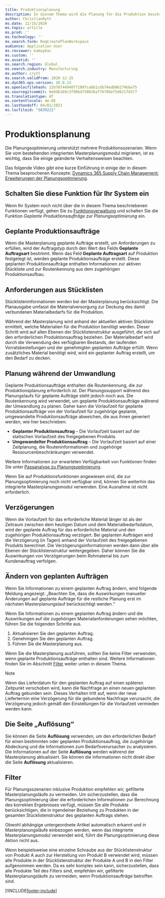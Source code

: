 ```yaml
---
title: Produktionsplanung
description: In diesem Thema wird die Planung für die Produktion beschrieben und erläutert, wie Sie geplante Produktionsaufträge mithilfe der Planungsoptimierung ändern können.
author: ChristianRytt
ms.date: 12/15/2020
ms.topic: article
ms.prod: ''
ms.technology: ''
ms.search.form: ReqCreatePlanWorkspace
audience: Application User
ms.reviewer: kamaybac
ms.custom: ''
ms.assetid: ''
ms.search.region: Global
ms.search.industry: Manufacturing
ms.author: crytt
ms.search.validFrom: 2020-12-15
ms.dyn365.ops.version: 10.0.13
ms.openlocfilehash: 22b78f44940f71097ca8b1cdb74edb06274bba75
ms.sourcegitcommit: 0e8db169c3f90bd750826af76709ef5d621fd377
ms.translationtype: HT
ms.contentlocale: de-DE
ms.lasthandoff: 04/01/2021
ms.locfileid: "5839222"
---
```

# <a name="production-planning"></a>Produktionsplanung

Die Planungsoptimierung unterstützt mehrere Produktionsszenarien. Wenn Sie vom bestehenden integrierten Masterplanungsmodul migrieren, ist es wichtig, dass Sie einige geänderte Verhaltensweisen beachten.

Das folgende Video gibt eine kurze Einführung in einige der in diesem Thema besprochenen Konzepte: [Dynamics 365 Supply Chain Management: Erweiterungen der Planungsoptimierung](https://youtu.be/u1pcmZuZBTw).

## <a name="turn-on-this-feature-for-your-system"></a>Schalten Sie diese Funktion für Ihr System ein

Wenn Ihr System noch nicht über die in diesem Thema beschriebenen Funktionen verfügt, gehen Sie zu [Funktionsverwaltung](../../../fin-ops-core/fin-ops/get-started/feature-management/feature-management-overview.md) und schalten Sie die Funktion *Geplante Produktionsaufträge zur Planungsoptimierung* ein.

## <a name="planned-production-orders"></a>Geplante Produktionsaufträge

Wenn die Masterplanung geplante Aufträge erstellt, um Anforderungen zu erfüllen, wird der Auftragstyp durch den Wert des Felds **Geplante Auftragsart** bestimmt. Wenn das Feld **Geplante Auftragsart** auf *Produktion* festgelegt ist, werden geplante Produktionsaufträge erstellt. Diese geplanten Produktionsaufträge enthalten Informationen zur aktiven Stückliste und zur Routenkennung aus dem zugehörigen Produktionsaufbau.

## <a name="requirements-from-boms"></a>Anforderungen aus Stücklisten

Stücklisteninformationen werden bei der Masterplanung berücksichtigt. Die Planausgabe umfasst die Materialversorgung zur Deckung des damit verbundenen Materialbedarfs für die Produktion.

Während der Masterplanung wird anhand der aktuellen aktiven Stückliste ermittelt, welche Materialien für die Produktion benötigt werden. Dieser Schritt wird auf allen Ebenen der Stücklistenstruktur ausgeführt, die sich auf den erforderlichen Produktionsauftrag beziehen. Der Materialbedarf wird durch die Verwendung des verfügbaren Bestands, der laufenden Vorratsbestellungen und der genehmigten geplanten Aufträge erfüllt. Wenn zusätzliches Material benötigt wird, wird ein geplanter Auftrag erstellt, um den Bedarf zu decken.

## <a name="scheduling-during-firming"></a>Planung während der Umwandlung

Geplante Produktionsaufträge enthalten die Routenkennung, die zur Produktionsplanung erforderlich ist. Der Planungssupport während des Planungslaufs für geplante Aufträge steht jedoch noch aus. Die Routenkennung wird verwendet, um geplante Produktionsaufträge während der Umwandlung zu planen. Daher kann die Vorlaufzeit für geplante Produktionsaufträge von der Vorlaufzeit für zugehörige geplante, umgewandelte Produktionsaufträge abweichen, die aus ihnen generiert werden, wie hier beschrieben:

- **Geplanter Produktionsauftrag** – Die Vorlaufzeit basiert auf der statischen Vorlaufzeit des freigegebenen Produkts.
- **Umgewandelter Produktionsauftrag** – Die Vorlaufzeit basiert auf einer Zeitplanung, die Routeninformationen und zugehörige Ressourcenbeschränkungen verwendet.

Weitere Informationen zur erwarteten Verfügbarkeit von Funktionen finden Sie unter [Passanalyse zu Planungsoptimierung](planning-optimization-fit-analysis.md).

Wenn Sie auf Produktionsfunktionen angewiesen sind, die zur Planungsoptimierung noch nicht verfügbar sind, können Sie weiterhin das integrierte Masterplanungsmodul verwenden. Eine Ausnahme ist nicht erforderlich.

## <a name="delays"></a>Verzögerungen

Wenn die Vorlaufzeit für das erforderliche Material länger ist als der Zeitraum zwischen dem heutigen Datum und dem Materialbedarfsdatum, wird der geplante Auftrag für das erforderliche Material und den zugehörigen Produktionsauftrag verzögert. Bei geplanten Aufträgen wird die Verzögerung (in Tagen) anhand der Vorlaufzeit des freigegebenen Produkts berechnet. Die Verzögerungsinformationen werden dann über alle Ebenen der Stücklistenstruktur weitergegeben. Daher können Sie die Auswirkungen von Verzögerungen beim Rohmaterial bis zum Kundenauftrag verfolgen.

## <a name="modifying-planned-orders"></a>Ändern von geplanten Aufträgen

Wenn Sie Informationen zu einem geplanten Auftrag ändern, wird folgende Meldung angezeigt: „Beachten Sie, dass die Auswirkungen manueller Änderungen auf geplante Aufträge für die restliche Planung erst im nächsten Masterplanungslauf berücksichtigt werden.“

Wenn Sie Informationen zu einem geplanten Auftrag ändern und die Auswirkungen auf die zugehörigen Materialanforderungen sehen möchten, führen Sie die folgenden Schritte aus.

1. Aktualisieren Sie den geplanten Auftrag.
2. Genehmigen Sie den geplanten Auftrag.
3. Führen Sie die Masterplanung aus.

Wenn Sie die Masterplanung ausführen, sollten Sie keine Filter verwenden, wenn geplante Produktionsaufträge enthalten sind. Weitere Informationen finden Sie im Abschnitt [Filter](#filters) weiter unten in diesem Thema.

> [!NOTE]
> Wenn das Lieferdatum für den geplanten Auftrag auf einen späteren Zeitpunkt verschoben wird, kann die Nachfrage an einen neuen geplanten Auftrag gebunden sein. Dieses Verhalten tritt auf, wenn der neue Liefertermin eine Verzögerung für die gebundene Nachfrage verursacht, die Verzögerung jedoch gemäß den Einstellungen für die Vorlaufzeit vermieden werden kann.

## <a name="explosion-page"></a>Die Seite „Auflösung“

Sie können die Seite **Auflösung** verwenden, um den erforderlichen Bedarf für einen bestimmten oder geplanten Produktionsauftrag, die zugehörige Abdeckung und die Informationen zum Bedarfsverursacher zu analysieren. Die Informationen auf der Seite **Auflösung** werden während der Masterplanung aktualisiert. Sie können die Informationen nicht direkt über die Seite **Auflösung** aktualisieren.

## <a name="filters"></a><a name="filters"></a>Filter

Für Planungsszenarien inklusive Produktion empfehlen wir, gefilterte Masterplanungsläufe zu vermeiden. Um sicherzustellen, dass die Planungsoptimierung über die erforderlichen Informationen zur Berechnung des korrekten Ergebnisses verfügt, müssen Sie alle Produkte berücksichtigen, die in irgendeiner Beziehung zu Produkten in der gesamten Stücklistenstruktur des geplanten Auftrags stehen.

Obwohl abhängige untergeordnete Artikel automatisch erkannt und in Masterplanungsläufe einbezogen werden, wenn das integrierte Masterplanungsmodul verwendet wird, führt die Planungsoptimierung diese Aktion nicht aus.

Wenn beispielsweise eine einzelne Schraube aus der Stücklistenstruktur von Produkt A auch zur Herstellung von Produkt B verwendet wird, müssen alle Produkte in der Stücklistenstruktur der Produkte A und B in den Filter aufgenommen werden. Da es sehr komplex sein kann, sicherzustellen, dass alle Produkte Teil des Filters sind, empfehlen wir, gefilterte Masterplanungsläufe zu vermeiden, wenn Produktionsaufträge betroffen sind.


[!INCLUDE[footer-include](../../../includes/footer-banner.md)]